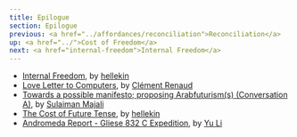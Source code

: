 ```yaml
---
title: Epilogue
section: Epilogue
previous: <a href="../affordances/reconciliation">Reconciliation</a>
up: <a href="../">Cost of Freedom</a>
next: <a href="internal-freedom">Internal Freedom</a>
---
```


- [Internal Freedom][0], by [hellekin][1]
- [Love Letter to Computers][2], by [Clément Renaud][3]
- [Towards a possible manifesto; proposing Arabfuturism(s) (Conversation A)][4], by [Sulaiman Majali][5]
- [The Cost of Future Tense][6], by [hellekin][7]
- [Andromeda Report - Gliese 832 C Expedition][8], by [Yu Li][9]


[0]: internal-freedom
[1]: ../authors/hellekin

[2]: love-letter-to-computers
[3]: ../authors/clement-renaud

[4]: arabfuturisms-conversation-a
[5]: ../authors/sulaiman-majali

[6]: the-cost-of-future-tense
[7]: ../authors/hellekin

[8]: andromeda-report-gliese-832-c-expedition
[9]: ../authors/yu-li
